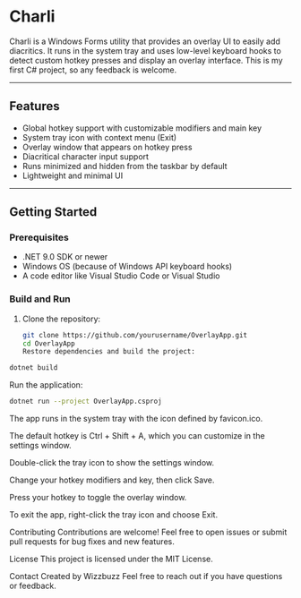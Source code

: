# Charli

Charli is a Windows Forms utility that provides an overlay UI to easily add diacritics.
It runs in the system tray and uses low-level keyboard hooks to detect custom hotkey presses and display an overlay interface.
This is my first C# project, so any feedback is welcome.

---

## Features

- Global hotkey support with customizable modifiers and main key
- System tray icon with context menu (Exit)
- Overlay window that appears on hotkey press
- Diacritical character input support
- Runs minimized and hidden from the taskbar by default
- Lightweight and minimal UI

---

## Getting Started

### Prerequisites

- .NET 9.0 SDK or newer
- Windows OS (because of Windows API keyboard hooks)
- A code editor like Visual Studio Code or Visual Studio

### Build and Run

1. Clone the repository:

   ```bash
   git clone https://github.com/yourusername/OverlayApp.git
   cd OverlayApp
   Restore dependencies and build the project:
   ```

  ```bash
dotnet build
  ```
Run the application:

  ```bash
dotnet run --project OverlayApp.csproj
  ```
The app runs in the system tray with the icon defined by favicon.ico.

The default hotkey is Ctrl + Shift + A, which you can customize in the settings window.

Double-click the tray icon to show the settings window.

Change your hotkey modifiers and key, then click Save.

Press your hotkey to toggle the overlay window.

To exit the app, right-click the tray icon and choose Exit.

Contributing
Contributions are welcome!
Feel free to open issues or submit pull requests for bug fixes and new features.

License
This project is licensed under the MIT License.

Contact
Created by Wizzbuzz
Feel free to reach out if you have questions or feedback.
